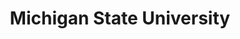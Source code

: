 ---
blog: https://blogs.lib.msu.edu/
codehost: https://github.com/Michigan-State-University
facebook: http://www.facebook.com/spartans.msu
images:
- msu_edu-icon.svg
- msu_edu-ar21.svg
logohandle: msu_edu
sort: michigan_state
title: Michigan State University
twitter: https://x.com/michiganstateu
website: https://msu.edu/
wikipedia: https://en.wikipedia.org/wiki/Michigan_State_University
---